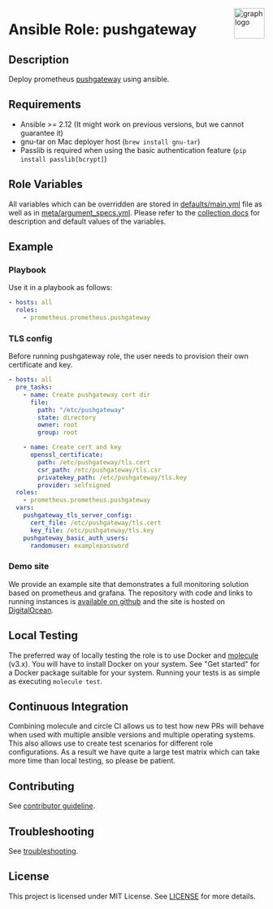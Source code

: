 <p><img src="https://www.circonus.com/wp-content/uploads/2015/03/sol-icon-itOps.png" alt="graph logo" title="graph" align="right" height="60" /></p>

# Ansible Role: pushgateway

## Description

Deploy prometheus [pushgateway](https://github.com/prometheus/pushgateway) using ansible.

## Requirements

- Ansible >= 2.12 (It might work on previous versions, but we cannot guarantee it)
- gnu-tar on Mac deployer host (`brew install gnu-tar`)
- Passlib is required when using the basic authentication feature (`pip install passlib[bcrypt]`)

## Role Variables

All variables which can be overridden are stored in [defaults/main.yml](defaults/main.yml) file as well as in [meta/argument_specs.yml](meta/argument_specs.yml).
Please refer to the [collection docs](https://prometheus-community.github.io/ansible/branch/main/pushgateway_role.html) for description and default values of the variables.

## Example

### Playbook

Use it in a playbook as follows:
```yaml
- hosts: all
  roles:
    - prometheus.prometheus.pushgateway
```

### TLS config

Before running pushgateway role, the user needs to provision their own certificate and key.
```yaml
- hosts: all
  pre_tasks:
    - name: Create pushgateway cert dir
      file:
        path: "/etc/pushgateway"
        state: directory
        owner: root
        group: root

    - name: Create cert and key
      openssl_certificate:
        path: /etc/pushgateway/tls.cert
        csr_path: /etc/pushgateway/tls.csr
        privatekey_path: /etc/pushgateway/tls.key
        provider: selfsigned
  roles:
    - prometheus.prometheus.pushgateway
  vars:
    pushgateway_tls_server_config:
      cert_file: /etc/pushgateway/tls.cert
      key_file: /etc/pushgateway/tls.key
    pushgateway_basic_auth_users:
      randomuser: examplepassword
```


### Demo site

We provide an example site that demonstrates a full monitoring solution based on prometheus and grafana. The repository with code and links to running instances is [available on github](https://github.com/prometheus/demo-site) and the site is hosted on [DigitalOcean](https://digitalocean.com).

## Local Testing

The preferred way of locally testing the role is to use Docker and [molecule](https://github.com/ansible-community/molecule) (v3.x). You will have to install Docker on your system. See "Get started" for a Docker package suitable for your system. Running your tests is as simple as executing `molecule test`.

## Continuous Integration

Combining molecule and circle CI allows us to test how new PRs will behave when used with multiple ansible versions and multiple operating systems. This also allows use to create test scenarios for different role configurations. As a result we have quite a large test matrix which can take more time than local testing, so please be patient.

## Contributing

See [contributor guideline](CONTRIBUTING.md).

## Troubleshooting

See [troubleshooting](TROUBLESHOOTING.md).

## License

This project is licensed under MIT License. See [LICENSE](/LICENSE) for more details.
